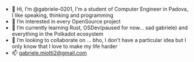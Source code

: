- 👋 Hi, I’m @gabriele-0201, I'm a student of Computer Engineer in Padova, I like speaking, thinking and programming
- 👀 I’m interested in every OpenSource project
- 🌱 I’m currently learning Rust, OSDev(paused for now... sad gabriele) and everything in the Polkadot ecosystem
- 💞️ I’m looking to collaborate on ... bho, I don't have a particular idea but I only know that I love to make my life harder 
- 📫 gabriele.miotti2@gmail.com
